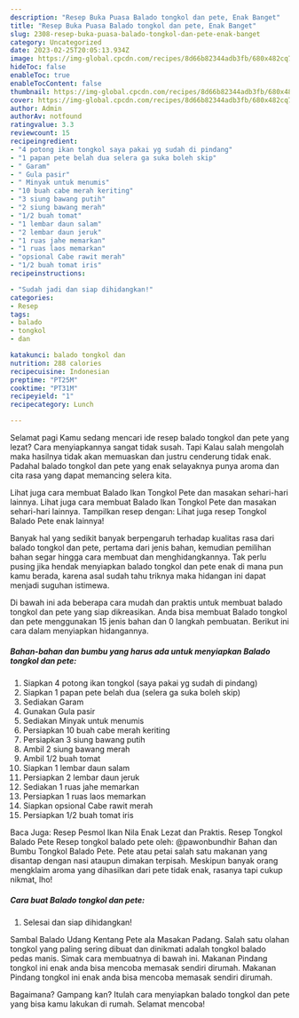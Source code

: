 ```yaml
---
description: "Resep Buka Puasa Balado tongkol dan pete, Enak Banget"
title: "Resep Buka Puasa Balado tongkol dan pete, Enak Banget"
slug: 2308-resep-buka-puasa-balado-tongkol-dan-pete-enak-banget
category: Uncategorized
date: 2023-02-25T20:05:13.934Z
image: https://img-global.cpcdn.com/recipes/8d66b82344adb3fb/680x482cq70/balado-tongkol-dan-pete-foto-resep-utama.jpg
hideToc: false
enableToc: true
enableTocContent: false
thumbnail: https://img-global.cpcdn.com/recipes/8d66b82344adb3fb/680x482cq70/balado-tongkol-dan-pete-foto-resep-utama.jpg
cover: https://img-global.cpcdn.com/recipes/8d66b82344adb3fb/680x482cq70/balado-tongkol-dan-pete-foto-resep-utama.jpg
author: Admin
authorAv: notfound
ratingvalue: 3.3
reviewcount: 15
recipeingredient:
- "4 potong ikan tongkol saya pakai yg sudah di pindang"
- "1 papan pete belah dua selera ga suka boleh skip"
- " Garam"
- " Gula pasir"
- " Minyak untuk menumis"
- "10 buah cabe merah keriting"
- "3 siung bawang putih"
- "2 siung bawang merah"
- "1/2 buah tomat"
- "1 lembar daun salam"
- "2 lembar daun jeruk"
- "1 ruas jahe memarkan"
- "1 ruas laos memarkan"
- "opsional Cabe rawit merah"
- "1/2 buah tomat iris"
recipeinstructions:

- "Sudah jadi dan siap dihidangkan!"
categories:
- Resep
tags:
- balado
- tongkol
- dan

katakunci: balado tongkol dan 
nutrition: 288 calories
recipecuisine: Indonesian
preptime: "PT25M"
cooktime: "PT31M"
recipeyield: "1"
recipecategory: Lunch

---
```



Selamat pagi Kamu sedang mencari ide resep balado tongkol dan pete yang lezat? Cara menyiapkannya sangat tidak susah. Tapi Kalau salah mengolah maka hasilnya tidak akan memuaskan dan justru cenderung tidak enak. Padahal balado tongkol dan pete yang enak selayaknya punya aroma dan cita rasa yang dapat memancing selera kita.


Lihat juga cara membuat Balado Ikan Tongkol Pete dan masakan sehari-hari lainnya. Lihat juga cara membuat Balado Ikan Tongkol Pete dan masakan sehari-hari lainnya. Tampilkan resep dengan: Lihat juga resep Tongkol Balado Pete enak lainnya!

Banyak hal yang sedikit banyak berpengaruh terhadap kualitas rasa dari balado tongkol dan pete, pertama dari jenis bahan, kemudian pemilihan bahan segar hingga cara membuat dan menghidangkannya. Tak perlu pusing jika hendak menyiapkan balado tongkol dan pete enak di mana pun kamu berada, karena asal sudah tahu triknya maka hidangan ini dapat menjadi suguhan istimewa.


Di bawah ini ada beberapa cara mudah dan praktis untuk membuat balado tongkol dan pete yang siap dikreasikan. Anda bisa membuat Balado tongkol dan pete menggunakan 15 jenis bahan dan 0 langkah pembuatan. Berikut ini cara dalam menyiapkan hidangannya.

<!--inarticleads1-->

##### Bahan-bahan dan bumbu yang harus ada untuk menyiapkan Balado tongkol dan pete:

1. Siapkan 4 potong ikan tongkol (saya pakai yg sudah di pindang)
1. Siapkan 1 papan pete belah dua (selera ga suka boleh skip)
1. Sediakan  Garam
1. Gunakan  Gula pasir
1. Sediakan  Minyak untuk menumis
1. Persiapkan 10 buah cabe merah keriting
1. Persiapkan 3 siung bawang putih
1. Ambil 2 siung bawang merah
1. Ambil 1/2 buah tomat
1. Siapkan 1 lembar daun salam
1. Persiapkan 2 lembar daun jeruk
1. Sediakan 1 ruas jahe memarkan
1. Persiapkan 1 ruas laos memarkan
1. Siapkan opsional Cabe rawit merah
1. Persiapkan 1/2 buah tomat iris


Baca Juga: Resep Pesmol Ikan Nila Enak Lezat dan Praktis. Resep Tongkol Balado Pete Resep tongkol balado pete oleh: @pawonbundhir Bahan dan Bumbu Tongkol Balado Pete. Pete atau petai salah satu makanan yang disantap dengan nasi ataupun dimakan terpisah. Meskipun banyak orang mengklaim aroma yang dihasilkan dari pete tidak enak, rasanya tapi cukup nikmat, lho! 

<!--inarticleads2-->

##### Cara buat Balado tongkol dan pete:


1. Selesai dan siap dihidangkan!

Sambal Balado Udang Kentang Pete ala Masakan Padang. Salah satu olahan tongkol yang paling sering dibuat dan dinikmati adalah tongkol balado pedas manis. Simak cara membuatnya di bawah ini. Makanan Pindang tongkol ini enak anda bisa mencoba memasak sendiri dirumah. Makanan Pindang tongkol ini enak anda bisa mencoba memasak sendiri dirumah. 

Bagaimana? Gampang kan? Itulah cara menyiapkan balado tongkol dan pete yang bisa kamu lakukan di rumah. Selamat mencoba!
